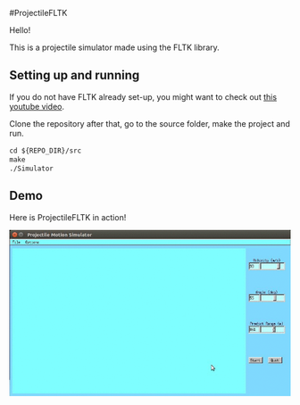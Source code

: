 #ProjectileFLTK

Hello!

This is a projectile simulator made using the FLTK library.


## Setting up and running

If you do not have FLTK already set-up, you might want to check out [this youtube video](https://www.youtube.com/watch?v=UUsZAEEn1cw).

Clone the repository after that, go to the source folder, make the project and run.

```
cd ${REPO_DIR}/src
make
./Simulator
```


## Demo

Here is ProjectileFLTK in action!

![alt tag](https://raw.githubusercontent.com/prashantmishra/ProjectileFLTK/master/demo/demo.gif)

